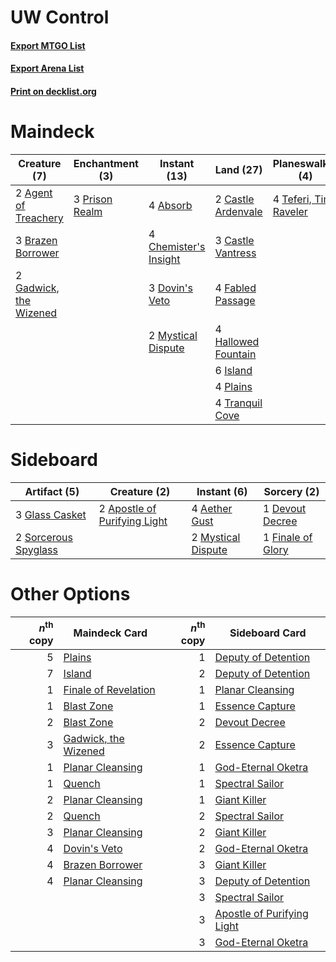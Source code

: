 # UW Control

#### [Export MTGO List](../collection/UW%20Control/UW%20Control.txt)
#### [Export Arena List](../collection/UW%20Control/UW%20Control_arena.txt)
#### [Print on decklist.org](http://decklist.org/?deckmain=4%09Absorb%0A2%09Agent%20of%20Treachery%0A3%09Brazen%20Borrower%0A2%09Castle%20Ardenvale%0A3%09Castle%20Vantress%0A4%09Chemister's%20Insight%0A3%09Dovin's%20Veto%0A4%09Fabled%20Passage%0A1%09Finale%20of%20Glory%0A2%09Gadwick,%20the%20Wizened%0A4%09Hallowed%20Fountain%0A6%09Island%0A1%09Mass%20Manipulation%0A2%09Mystical%20Dispute%0A4%09Plains%0A3%09Prison%20Realm%0A4%09Teferi,%20Time%20Raveler%0A4%09Time%20Wipe%0A4%09Tranquil%20Cove&deckside=4%09Aether%20Gust%0A2%09Apostle%20of%20Purifying%20Light%0A1%09Devout%20Decree%0A1%09Finale%20of%20Glory%0A3%09Glass%20Casket%0A2%09Mystical%20Dispute%0A2%09Sorcerous%20Spyglass)
# Maindeck

|                                          Creature (7)                                           |                                     Enchantment (3)                                     |                                          Instant (13)                                          |                                          Land (27)                                          |                                        Planeswalker (4)                                         |                                         Sorcery (6)                                          |
|-------------------------------------------------------------------------------------------------|-----------------------------------------------------------------------------------------|------------------------------------------------------------------------------------------------|---------------------------------------------------------------------------------------------|-------------------------------------------------------------------------------------------------|----------------------------------------------------------------------------------------------|
|2 [Agent of Treachery](http://gatherer.wizards.com/Pages/Card/Details.aspx?multiverseid=466797)  |3 [Prison Realm](http://gatherer.wizards.com/Pages/Card/Details.aspx?multiverseid=460953)|4 [Absorb](http://gatherer.wizards.com/Pages/Card/Details.aspx?multiverseid=23155)              |2 [Castle Ardenvale](http://gatherer.wizards.com/Pages/Card/Details.aspx?multiverseid=473200)|4 [Teferi, Time Raveler](http://gatherer.wizards.com/Pages/Card/Details.aspx?multiverseid=461148)|1 [Finale of Glory](http://gatherer.wizards.com/Pages/Card/Details.aspx?multiverseid=460939)  |
|3 [Brazen Borrower](http://gatherer.wizards.com/Pages/Card/Details.aspx?multiverseid=473001)     |                                                                                         |4 [Chemister's Insight](http://gatherer.wizards.com/Pages/Card/Details.aspx?multiverseid=452782)|3 [Castle Vantress](http://gatherer.wizards.com/Pages/Card/Details.aspx?multiverseid=473204) |                                                                                                 |1 [Mass Manipulation](http://gatherer.wizards.com/Pages/Card/Details.aspx?multiverseid=457186)|
|2 [Gadwick, the Wizened](http://gatherer.wizards.com/Pages/Card/Details.aspx?multiverseid=473010)|                                                                                         |3 [Dovin's Veto](http://gatherer.wizards.com/Pages/Card/Details.aspx?multiverseid=461120)       |4 [Fabled Passage](http://gatherer.wizards.com/Pages/Card/Details.aspx?multiverseid=473206)  |                                                                                                 |4 [Time Wipe](http://gatherer.wizards.com/Pages/Card/Details.aspx?multiverseid=461150)        |
|                                                                                                 |                                                                                         |2 [Mystical Dispute](http://gatherer.wizards.com/Pages/Card/Details.aspx?multiverseid=473020)   |4 [Hallowed Fountain](http://gatherer.wizards.com/Pages/Card/Details.aspx?multiverseid=97071)|                                                                                                 |                                                                                              |
|                                                                                                 |                                                                                         |                                                                                                |6 [Island](http://gatherer.wizards.com/Pages/Card/Details.aspx?multiverseid=439857)          |                                                                                                 |                                                                                              |
|                                                                                                 |                                                                                         |                                                                                                |4 [Plains](http://gatherer.wizards.com/Pages/Card/Details.aspx?multiverseid=439856)          |                                                                                                 |                                                                                              |
|                                                                                                 |                                                                                         |                                                                                                |4 [Tranquil Cove](http://gatherer.wizards.com/Pages/Card/Details.aspx?multiverseid=451243)   |                                                                                                 |                                                                                              |


# Sideboard

|                                         Artifact (5)                                          |                                             Creature (2)                                              |                                         Instant (6)                                         |                                        Sorcery (2)                                         |
|-----------------------------------------------------------------------------------------------|-------------------------------------------------------------------------------------------------------|---------------------------------------------------------------------------------------------|--------------------------------------------------------------------------------------------|
|3 [Glass Casket](http://gatherer.wizards.com/Pages/Card/Details.aspx?multiverseid=472977)      |2 [Apostle of Purifying Light](http://gatherer.wizards.com/Pages/Card/Details.aspx?multiverseid=466760)|4 [Aether Gust](http://gatherer.wizards.com/Pages/Card/Details.aspx?multiverseid=466796)     |1 [Devout Decree](http://gatherer.wizards.com/Pages/Card/Details.aspx?multiverseid=466767)  |
|2 [Sorcerous Spyglass](http://gatherer.wizards.com/Pages/Card/Details.aspx?multiverseid=435407)|                                                                                                       |2 [Mystical Dispute](http://gatherer.wizards.com/Pages/Card/Details.aspx?multiverseid=473020)|1 [Finale of Glory](http://gatherer.wizards.com/Pages/Card/Details.aspx?multiverseid=460939)|


# Other Options

|*n*<sup>th</sup> copy|                                         Maindeck Card                                         |*n*<sup>th</sup> copy|                                           Sideboard Card                                            |
|--------------------:|-----------------------------------------------------------------------------------------------|--------------------:|-----------------------------------------------------------------------------------------------------|
|                    5|[Plains](http://gatherer.wizards.com/Pages/Card/Details.aspx?multiverseid=439856)              |                    1|[Deputy of Detention](http://gatherer.wizards.com/Pages/Card/Details.aspx?multiverseid=457309)       |
|                    7|[Island](http://gatherer.wizards.com/Pages/Card/Details.aspx?multiverseid=439857)              |                    2|[Deputy of Detention](http://gatherer.wizards.com/Pages/Card/Details.aspx?multiverseid=457309)       |
|                    1|[Finale of Revelation](http://gatherer.wizards.com/Pages/Card/Details.aspx?multiverseid=460978)|                    1|[Planar Cleansing](http://gatherer.wizards.com/Pages/Card/Details.aspx?multiverseid=191599)          |
|                    1|[Blast Zone](http://gatherer.wizards.com/Pages/Card/Details.aspx?multiverseid=461171)          |                    1|[Essence Capture](http://gatherer.wizards.com/Pages/Card/Details.aspx?multiverseid=457181)           |
|                    2|[Blast Zone](http://gatherer.wizards.com/Pages/Card/Details.aspx?multiverseid=461171)          |                    2|[Devout Decree](http://gatherer.wizards.com/Pages/Card/Details.aspx?multiverseid=466767)             |
|                    3|[Gadwick, the Wizened](http://gatherer.wizards.com/Pages/Card/Details.aspx?multiverseid=473010)|                    2|[Essence Capture](http://gatherer.wizards.com/Pages/Card/Details.aspx?multiverseid=457181)           |
|                    1|[Planar Cleansing](http://gatherer.wizards.com/Pages/Card/Details.aspx?multiverseid=191599)    |                    1|[God-Eternal Oketra](http://gatherer.wizards.com/Pages/Card/Details.aspx?multiverseid=460943)        |
|                    1|[Quench](http://gatherer.wizards.com/Pages/Card/Details.aspx?multiverseid=457192)              |                    1|[Spectral Sailor](http://gatherer.wizards.com/Pages/Card/Details.aspx?multiverseid=466830)           |
|                    2|[Planar Cleansing](http://gatherer.wizards.com/Pages/Card/Details.aspx?multiverseid=191599)    |                    1|[Giant Killer](http://gatherer.wizards.com/Pages/Card/Details.aspx?multiverseid=472976)              |
|                    2|[Quench](http://gatherer.wizards.com/Pages/Card/Details.aspx?multiverseid=457192)              |                    2|[Spectral Sailor](http://gatherer.wizards.com/Pages/Card/Details.aspx?multiverseid=466830)           |
|                    3|[Planar Cleansing](http://gatherer.wizards.com/Pages/Card/Details.aspx?multiverseid=191599)    |                    2|[Giant Killer](http://gatherer.wizards.com/Pages/Card/Details.aspx?multiverseid=472976)              |
|                    4|[Dovin's Veto](http://gatherer.wizards.com/Pages/Card/Details.aspx?multiverseid=461120)        |                    2|[God-Eternal Oketra](http://gatherer.wizards.com/Pages/Card/Details.aspx?multiverseid=460943)        |
|                    4|[Brazen Borrower](http://gatherer.wizards.com/Pages/Card/Details.aspx?multiverseid=473001)     |                    3|[Giant Killer](http://gatherer.wizards.com/Pages/Card/Details.aspx?multiverseid=472976)              |
|                    4|[Planar Cleansing](http://gatherer.wizards.com/Pages/Card/Details.aspx?multiverseid=191599)    |                    3|[Deputy of Detention](http://gatherer.wizards.com/Pages/Card/Details.aspx?multiverseid=457309)       |
|                     |                                                                                               |                    3|[Spectral Sailor](http://gatherer.wizards.com/Pages/Card/Details.aspx?multiverseid=466830)           |
|                     |                                                                                               |                    3|[Apostle of Purifying Light](http://gatherer.wizards.com/Pages/Card/Details.aspx?multiverseid=466760)|
|                     |                                                                                               |                    3|[God-Eternal Oketra](http://gatherer.wizards.com/Pages/Card/Details.aspx?multiverseid=460943)        |

